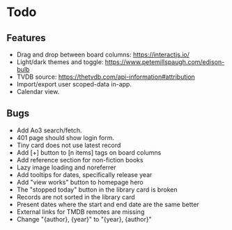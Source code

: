 Todo
====

Features
--------

- Drag and drop between board columns: https://interactjs.io/
- Light/dark themes and toggle: https://www.petemillspaugh.com/edison-bulb
- TVDB source: https://thetvdb.com/api-information#attribution
- Import/export user scoped-data in-app.
- Calendar view.

Bugs
----

* Add Ao3 search/fetch.
* 401 page should show login form.
* Tiny card does not use latest record
* Add [+] button to [n items] tags on board columns
* Add reference section for non-fiction books
* Lazy image loading and noreferrer
* Add tooltips for dates, specifically release year
* Add "view works" button to homepage hero
* The "stopped today" button in the library card is broken
* Records are not sorted in the library card
* Present dates where the start and end date are the same better
* External links for TMDB remotes are missing
* Change "{author}, {year}" to "{year}, {author}"
